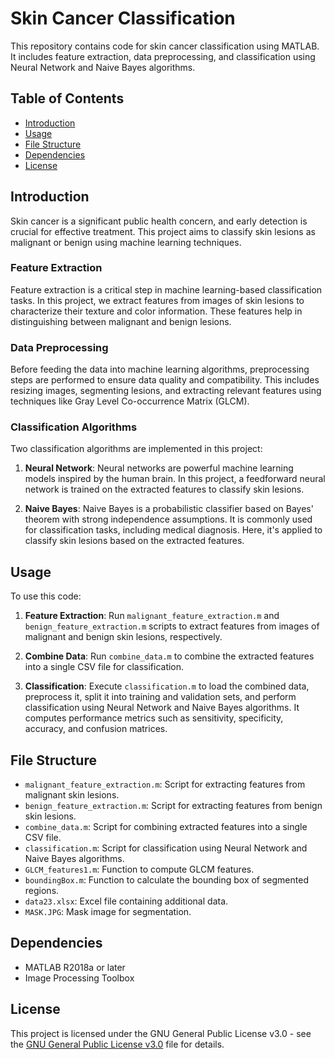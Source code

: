 # Skin Cancer Classification

This repository contains code for skin cancer classification using MATLAB. It includes feature extraction, data preprocessing, and classification using Neural Network and Naive Bayes algorithms.

## Table of Contents
- [Introduction](#introduction)
- [Usage](#usage)
- [File Structure](#file-structure)
- [Dependencies](#dependencies)
- [License](#license)

## Introduction
Skin cancer is a significant public health concern, and early detection is crucial for effective treatment. This project aims to classify skin lesions as malignant or benign using machine learning techniques. 

### Feature Extraction
Feature extraction is a critical step in machine learning-based classification tasks. In this project, we extract features from images of skin lesions to characterize their texture and color information. These features help in distinguishing between malignant and benign lesions.

### Data Preprocessing
Before feeding the data into machine learning algorithms, preprocessing steps are performed to ensure data quality and compatibility. This includes resizing images, segmenting lesions, and extracting relevant features using techniques like Gray Level Co-occurrence Matrix (GLCM).

### Classification Algorithms
Two classification algorithms are implemented in this project:

1. **Neural Network**: Neural networks are powerful machine learning models inspired by the human brain. In this project, a feedforward neural network is trained on the extracted features to classify skin lesions.

2. **Naive Bayes**: Naive Bayes is a probabilistic classifier based on Bayes' theorem with strong independence assumptions. It is commonly used for classification tasks, including medical diagnosis. Here, it's applied to classify skin lesions based on the extracted features.

## Usage
To use this code:

1. **Feature Extraction**: Run `malignant_feature_extraction.m` and `benign_feature_extraction.m` scripts to extract features from images of malignant and benign skin lesions, respectively.

2. **Combine Data**: Run `combine_data.m` to combine the extracted features into a single CSV file for classification.

3. **Classification**: Execute `classification.m` to load the combined data, preprocess it, split it into training and validation sets, and perform classification using Neural Network and Naive Bayes algorithms. It computes performance metrics such as sensitivity, specificity, accuracy, and confusion matrices.

## File Structure
- `malignant_feature_extraction.m`: Script for extracting features from malignant skin lesions.
- `benign_feature_extraction.m`: Script for extracting features from benign skin lesions.
- `combine_data.m`: Script for combining extracted features into a single CSV file.
- `classification.m`: Script for classification using Neural Network and Naive Bayes algorithms.
- `GLCM_features1.m`: Function to compute GLCM features.
- `boundingBox.m`: Function to calculate the bounding box of segmented regions.
- `data23.xlsx`: Excel file containing additional data.
- `MASK.JPG`: Mask image for segmentation.

## Dependencies
- MATLAB R2018a or later
- Image Processing Toolbox

## License
This project is licensed under the GNU General Public License v3.0 - see the [GNU General Public License v3.0](LICENSE) file for details.

